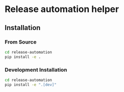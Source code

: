 # Release automation helper

## Installation

### From Source

```bash
cd release-automation
pip install -e .
```

### Development Installation

```bash
cd release-automation
pip install -e ".[dev]"
```
